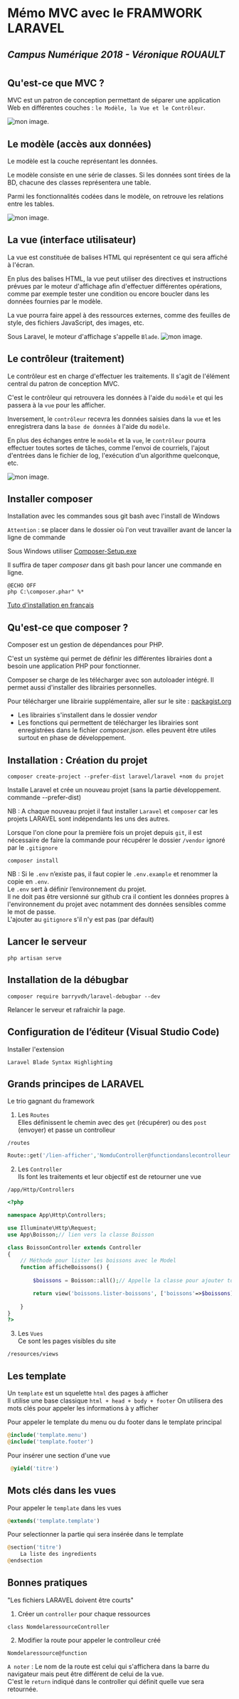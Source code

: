 # Mémo MVC avec le FRAMWORK LARAVEL
## *Campus Numérique 2018 - Véronique ROUAULT*
#
##
## Qu'est-ce que MVC ?
MVC est un patron de conception permettant de séparer une application Web en différentes couches : `le Modèle, la Vue et le Contrôleur`.

![mon image](images/schema-MVC.jpg).

## Le modèle (accès aux données)

Le modèle est la couche représentant les données.

Le modèle consiste en une série de classes. Si les données sont tirées de la BD, chacune des classes représentera une table.

Parmi les fonctionnalités codées dans le modèle, on retrouve les relations entre les tables. 

![mon image](images/Laravel-PatronMVC-Modele.png).

## La vue (interface utilisateur)

La vue est constituée de balises HTML qui représentent ce qui sera affiché à l'écran.

En plus des balises HTML, la vue peut utiliser des directives et instructions prévues par le moteur d'affichage afin d'effectuer différentes opérations, comme par exemple tester une condition ou encore boucler dans les données fournies par le modèle.

La vue pourra faire appel à des ressources externes, comme des feuilles de style, des fichiers JavaScript, des images, etc.

Sous Laravel, le moteur d'affichage s'appelle `Blade`.
![mon image](images/Laravel-PatronMVC-Vue.png).

## Le contrôleur (traitement)

Le contrôleur est en charge d'effectuer les traitements. Il s'agit de l'élément central du patron de conception MVC.

C'est le contrôleur qui retrouvera les données à l'aide du `modèle` et qui les passera à la `vue` pour les afficher.

Inversement, le `contrôleur` recevra les données saisies dans la `vue` et les enregistrera dans la `base de données` à l'aide du `modèle`.

En plus des échanges entre le `modèle` et la `vue`, le `contrôleur` pourra effectuer toutes sortes de tâches, comme l'envoi de courriels, l'ajout d'entrées dans le fichier de log, l'exécution d'un algorithme quelconque, etc.

![mon image](images/Laravel-PatronMVC-Controleur.png).

## Installer composer
Installation avec les commandes sous git bash avec l'install de Windows

`Attention` : se placer dans le dossier où l'on veut travailler avant de lancer la ligne de commande

Sous Windows utiliser [Composer-Setup.exe](https://getcomposer.org/download/)

Il suffira de taper *composer* dans git bash pour lancer une commande en ligne.



```
@ECHO OFF
php C:\composer.phar" %*
```
[Tuto d'installation en français](https://www.formations-laravel.fr/articles/decouverte/2017-01-12-installation-d-un-projet-laravel-avec-windows.html)

## Qu'est-ce que composer ?

Composer est un gestion de dépendances pour PHP.

C'est un système qui permet de définir les différentes librairies dont a besoin une application PHP pour fonctionner.

Composer se charge de les télécharger avec son autoloader intégré.
Il permet aussi d'installer des librairies personnelles.

Pour télécharger une librairie supplémentaire, aller sur le site :   [packagist.org](https://packagist.org/)

* Les librairies s'installent dans le dossier *vendor*
* Les fonctions qui permettent de télécharger les librairies sont enregistrées dans le fichier *composer.json*. elles peuvent être utiles surtout en phase de développement.


## Installation : Création du projet
```
composer create-project --prefer-dist laravel/laravel +nom du projet
```
Installe Laravel et crée un nouveau projet (sans la partie développement. commande --prefer-dist)

NB : A chaque nouveau projet il faut installer `Laravel` et `composer` car les projets LARAVEL sont indépendants les uns des autres.    

Lorsque l'on clone pour la première fois un projet depuis `git`, il est nécessaire de faire la commande pour récupérer le dossier `/vendor` ignoré par le `.gitignore`
```
composer install
```
NB : Si le `.env` n’existe pas, il faut copier le `.env.example` et renommer la copie en `.env`.    
Le `.env` sert à définir l’environnement du projet.     
Il ne doit pas être versionné sur github cra il contient les données propres à l'environnement du projet avec notamment des données sensibles comme le mot de passe.    
L'ajouter au `gitignore` s'il n'y est pas (par défault)

## Lancer le serveur
```
php artisan serve
```
## Installation de la débugbar
```
composer require barryvdh/laravel-debugbar --dev
```
Relancer le serveur et rafraichir la page.
## Configuration de l’éditeur (Visual Studio Code)
Installer l'extension
```
Laravel Blade Syntax Highlighting
```
## Grands principes de LARAVEL
Le trio gagnant du framework
1. Les `Routes`     
Elles définissent le chemin avec des `get` (récupérer) ou des `post` (envoyer) et passe un controlleur   

```
/routes
```
```php
Route::get('/lien-afficher','NomduController@functiondanslecontrolleur');
```
2. Les `Controller`     
Ils font les traitements et leur objectif est de retourner une vue
```
/app/Http/Controllers
```
```php
<?php

namespace App\Http\Controllers;

use Illuminate\Http\Request;
use App\Boisson;// lien vers la classe Boisson

class BoissonController extends Controller
{
    // Méthode pour lister les boissons avec le Model
    function afficheBoissons() {
        
        $boissons = Boisson::all();// Appelle la classe pour ajouter toutes les données

        return view('boissons.lister-boissons', ['boissons'=>$boissons]);// retourne la vue (avec . pour remplacer /) avec un paramètre passé
    
    }
}
?>
```
3. Les `Vues`       
Ce sont les pages visibles du site
```
/resources/views
```
## Les template
Un `template` est un squelette `html` des pages à afficher    
Il utilise une base classique `html + head + body + footer` 
On utilisera des mots clés pour appeler les informations à y afficher

Pour appeler le template du menu ou du footer dans le template principal
```php
@include('template.menu')
@include('template.footer')
```
Pour insérer une section d'une vue
```php
 @yield('titre')
 ```
## Mots clés dans les vues
Pour appeler le `template` dans les vues
```php
@extends('template.template')
```
Pour selectionner la partie qui sera insérée dans le template
```php
@section('titre')
    La liste des ingredients
@endsection
```
## Bonnes pratiques
"Les fichiers LARAVEL doivent être courts"
1. Créer un `controller` pour chaque ressources
```
class NomdelaressourceController
```
2. Modifier la route pour appeler le controlleur créé
```
Nomdelaressource@function
```
`A noter` : Le nom de la route est celui qui s'affichera dans la barre du navigateur mais peut être différent de celui de la vue.   
C'est le `return` indiqué dans le controller qui définit quelle vue sera retournée.

